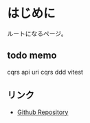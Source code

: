 # はじめに
ルートになるページ。  

## todo memo
cqrs
api uri cqrs 
ddd
vitest

## リンク
- [Github Repository](https://github.com/ShunsukeNONOMURA/nuxt3-master)
